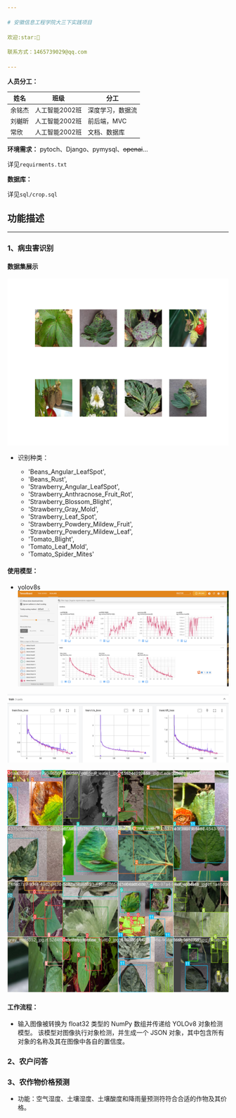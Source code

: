 ```yaml
---

# 安徽信息工程学院大三下实践项目

欢迎:star:🥰

联系方式：1465739029@qq.com

---
```


**人员分工：**

| 姓名   | 班级           | 分工       |
| ------ | -------------- |----------|
| 余铭杰 | 人工智能2002班 | 深度学习，数据流 |
| 刘樾昕 | 人工智能2002班 | 前后端，MVC  |
| 常欣   | 人工智能2002班 | 文档、数据库   |

**环境需求：**
pytoch、Django、pymysql、~~openai~~...

详见`requirments.txt`

**数据库：**

详见`sql/crop.sql`

## 功能描述

---

### **1、病虫害识别**

#### 数据集展示

![doc](./doc/doc.png)

* 识别种类：

    * 'Beans_Angular_LeafSpot',
    * 'Beans_Rust',
    * 'Strawberry_Angular_LeafSpot',
    * 'Strawberry_Anthracnose_Fruit_Rot',
    * 'Strawberry_Blossom_Blight',
    * 'Strawberry_Gray_Mold',
    * 'Strawberry_Leaf_Spot',
    * 'Strawberry_Powdery_Mildew_Fruit',
    * 'Strawberry_Powdery_Mildew_Leaf',
    * 'Tomato_Blight',
    * 'Tomato_Leaf_Mold',
    * 'Tomato_Spider_Mites'

#### 使用模型：

- yolov8s
  ![map](doc/map.png)

![loss](doc/train_loss.png)

![result](doc/train_batch2.jpg)

#### 工作流程：

* 输入图像被转换为 float32 类型的 NumPy 数组并传递给 YOLOv8 对象检测模型。
  该模型对图像执行对象检测，并生成一个 JSON 对象，其中包含所有对象的名称及其在图像中各自的置信度。

### **2、农户问答**

### **3、农作物价格预测**

* 功能：空气湿度、土壤湿度、土壤酸度和降雨量预测符符合合适的作物及其价格。
